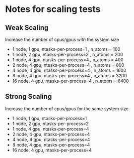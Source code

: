 # Notes for scaling tests 

## Weak Scaling 
Increase the number of cpus/gpus _with_ the system size 
- 1 node, 1 gpu, ntasks-per-process=1  , n_atoms = 100
- 1 node, 2 gpu, ntasks-per-process=2  , n_atoms = 200
- 1 node, 4 gpu, ntasks-per-process=4  , n_atoms = 400
- 2 node, 4 gpu, ntasks-per-process=4  , n_atoms = 800
- 4 node, 4 gpu, ntasks-per-process=4  , n_atoms = 1600
- 8 node, 4 gpu, ntasks-per-process=4  , n_atoms = 3200
- 16 node, 4 gpu, ntasks-per-process=4 , n_atoms = 6400



## Strong Scaling 
Increase the number of cpus/gpus for the same system size 
- 1 node, 1 gpu, ntasks-per-process=1
- 1 node, 2 gpu, ntasks-per-process=2
- 1 node, 4 gpu, ntasks-per-process=4
- 2 node, 4 gpu, ntasks-per-process=4
- 4 node, 4 gpu, ntasks-per-process=4
- 8 node, 4 gpu, ntasks-per-process=4
- 16 node, 4 gpu, ntasks-per-process=4
